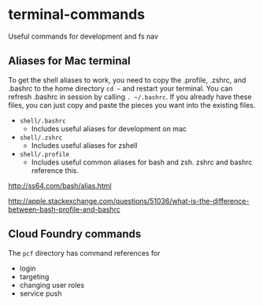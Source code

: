 # terminal-commands

Useful commands for development and fs nav

## Aliases for Mac terminal

To get the shell aliases to work, you need to copy the .profile, .zshrc, and .bashrc to the home directory `cd ~` and restart your terminal. You can refresh .bashrc in session by calling `. ~/.bashrc`. If you already have these files, you can just copy and paste the pieces you want into the existing files.

* `shell/.bashrc`
  * Includes useful aliases for development on mac
* `shell/.zshrc`
  * Includes useful aliases for zshell
* `shell/.profile`
  * Includes useful common aliases for bash and zsh. zshrc and bashrc reference this.

http://ss64.com/bash/alias.html

http://apple.stackexchange.com/questions/51036/what-is-the-difference-between-bash-profile-and-bashrc

## Cloud Foundry commands

The `pcf` directory has command references for
* login
* targeting
* changing user roles
* service push
